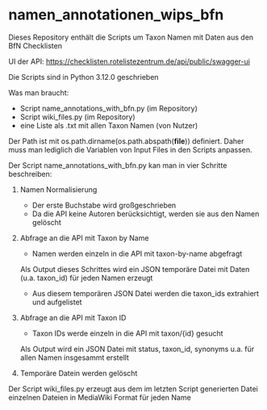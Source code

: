 # namen_annotationen_wips_bfn
Dieses Repository enthält die Scripts um Taxon Namen mit Daten aus den BfN Checklisten

UI der API: https://checklisten.rotelistezentrum.de/api/public/swagger-ui

Die Scripts sind in Python 3.12.0 geschrieben

Was man braucht:
- Script name_annotations_with_bfn.py (im Repository)
- Script wiki_files.py (im Repository)
- eine Liste als .txt mit allen Taxon Namen (von Nutzer)

Der Path ist mit os.path.dirname(os.path.abspath(__file__)) definiert. Daher muss man lediglich die Variablen von Input Files in den Scripts anpassen.

Der Script name_annotations_with_bfn.py kan man in vier Schritte beschreiben: 
1. Namen Normalisierung
   * Der erste Buchstabe wird großgeschrieben
   * Da die API keine Autoren berücksichtigt, werden sie aus den Namen gelöscht
2. Abfrage an die API mit Taxon by Name 
   * Namen werden einzeln in die API mit taxon-by-name abgefragt
     
   Als Output dieses Schrittes wird ein JSON temporäre Datei mit Daten (u.a. taxon_id) für jeden Namen erzeugt
   * Aus diesem temporären JSON Datei werden die taxon_ids extrahiert und aufgelistet
3. Abfrage an die API mit Taxon ID
   * Taxon IDs werde einzeln in die API mit taxon/{id} gesucht
     
   Als Output wird ein JSON Datei mit status, taxon_id, synonyms u.a. für allen Namen insgesammt erstellt   
4. Temporäre Datein werden gelöscht

Der Script wiki_files.py erzeugt aus dem im letzten Script generierten Datei einzelnen Dateien in MediaWiki Format für jeden Name

